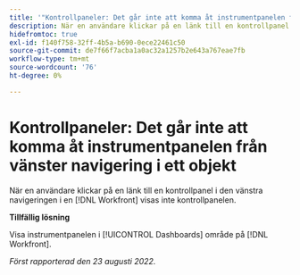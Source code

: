 ```yaml
---
title: '"Kontrollpaneler: Det går inte att komma åt instrumentpanelen från vänster navigering för ett objekt'
description: När en användare klickar på en länk till en kontrollpanel i den vänstra navigeringen i en [!DNL Workfront] visas inte kontrollpanelen.
hidefromtoc: true
exl-id: f140f758-32ff-4b5a-b690-0ece22461c50
source-git-commit: de7f66f7acba1a0ac32a1257b2e643a767eae7fb
workflow-type: tm+mt
source-wordcount: '76'
ht-degree: 0%

---
```


# Kontrollpaneler: Det går inte att komma åt instrumentpanelen från vänster navigering i ett objekt

När en användare klickar på en länk till en kontrollpanel i den vänstra navigeringen i en [!DNL Workfront] visas inte kontrollpanelen.

**Tillfällig lösning**

Visa instrumentpanelen i [!UICONTROL Dashboards] område på [!DNL Workfront].

_Först rapporterad den 23 augusti 2022._

